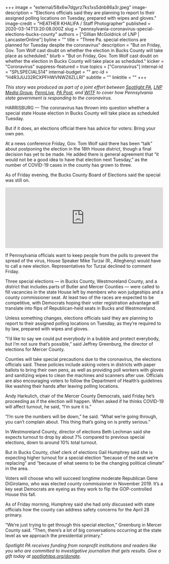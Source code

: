 +++
image = "external/58x6w7dgyrz7ks1xs5dnb86a3r.jpeg"
image-description = "Elections officials said they are planning to report to their assigned polling locations on Tuesday, prepared with wipes and gloves."
image-credit = "HEATHER KHALIFA / Staff Photographer"
published = 2020-03-14T13:20:08.000Z
slug = "pennsylvania-coronavirus-special-elections-bucks-county"
authors = ["Gillian McGoldrick of LNP | LancasterOnline"]
byline = ""
title = "Three Pa. special elections are planned for Tuesday despite the coronavirus"
description = "But on Friday, Gov. Tom Wolf cast doubt on whether the election in Bucks County will take place as scheduled."
blurb = "But on Friday, Gov. Tom Wolf cast doubt on whether the election in Bucks County will take place as scheduled."
kicker = "Coronavirus"
suppress-featured = true
topics = ["Coronavirus"]
internal-id = "SPLSPECIALS14"
internal-budget = ""
arc-id = "H4R3JUJ32RCXPFHWVNWZ6ZLLRI"
subtitle = ""
linktitle = ""
+++

<i>This story was produced as part of a joint effort between </i><a href="https://www.spotlightpa.org/"><i>Spotlight PA</i></a><i>, </i><a href="https://lancasteronline.com/"><i>LNP Media Group</i></a><i>, </i><a href="https://www.pennlive.com/"><i>PennLive</i></a><i>, </i><a href="https://papost.org/"><i>PA Post</i></a><i>, and </i><a href="https://www.witf.org/"><i>WITF</i></a><i> to cover how Pennsylvania state government is responding to the coronavirus.</i>

HARRISBURG — The coronavirus has thrown into question whether a special state House election in Bucks County will take place as scheduled Tuesday. 

But if it does, an elections official there has advice for voters: Bring your own pen.

At a news conference Friday, Gov. Tom Wolf said there has been “talk” about postponing the election in the 18th House district, though a final decision has yet to be made. He added there is general agreement that “it would not be a good idea to have that election next Tuesday,” as the number of COVID-19 cases in the county has grown to three. 

As of Friday evening, the Bucks County Board of Elections said the special was still on. 

<iframe src="https://www.facebook.com/plugins/post.php?href=https%3A%2F%2Fwww.facebook.com%2Fpermalink.php%3Fstory_fbid%3D226319108767168%26id%3D113005443431869&width=500" width="500" height="192" style="border:none;overflow:hidden" scrolling="no" frameborder="0" allowTransparency="true" allow="encrypted-media"></iframe>

If Pennsylvania officials want to keep people from the polls to prevent the spread of the virus, House Speaker Mike Turzai (R., Allegheny) would have to call a new election. Representatives for Turzai declined to comment Friday.

Three special elections — in Bucks County, Westmoreland County, and a district that includes parts of Butler and Mercer Counties — were called to fill vacancies in the state House left by members who won judgeships and a county commissioner seat. At least two of the races are expected to be competitive, with Democrats hoping their voter registration advantage will translate into flips of Republican-held seats in Bucks and Westmoreland. 

Unless something changes, elections officials said they are planning to report to their assigned polling locations on Tuesday, as they’re required to by law, prepared with wipes and gloves. 

“I’d like to say we could put everybody in a bubble and protect everybody, but I’m not sure that’s possible,” said Jeffrey Greenburg, the director of elections for Mercer County.

Counties will take special precautions due to the coronavirus, the elections officials said. These policies include asking voters in districts with paper ballots to bring their own pens, as well as providing poll workers with gloves and sanitizing wipes to clean the machines and scanners after use. Officials are also encouraging voters to follow the Department of Health’s guidelines like washing their hands after leaving polling locations.

Andy Harkulich, chair of the Mercer County Democrats, said Friday he’s proceeding as if the election will happen. When asked if he thinks COVID-19 will affect turnout, he said, “I’m sure it is.” 

“I’m sure the numbers will be down,” he said. “What we’re going through, you can’t complain about. This thing that’s going on is pretty serious.”

In Westmoreland County, director of elections Beth Lechman said she expects turnout to drop by about 7% compared to previous special elections, down to around 10% total turnout. 

But in Bucks County, chief clerk of elections Gail Humphrey said she is expecting higher turnout for a special election “because of the seat we’re replacing” and “because of what seems to be the changing political climate” in the area. 

Voters will choose who will succeed longtime moderate Republican Gene DiGirolamo, who was elected county commissioner in November 2019. It’s a key seat Democrats are eyeing as they work to flip the GOP-controlled House this fall.

As of Friday morning, Humphrey said she had only discussed with state officials how the county can address safety concerns for the April 28 primary.

“We’re just trying to get through this special election,” Greenburg in Mercer County said. “Then, there’s a lot of big conversations occurring at the state level as we approach the presidential primary.”

<i>Spotlight PA receives funding from nonprofit institutions and readers like you who are committed to investigative journalism that gets results. Give a gift today at </i><a href="https://www.spotlightpa.org/donate"><i>spotlightpa.org/donate</i></a><i>.</i>

